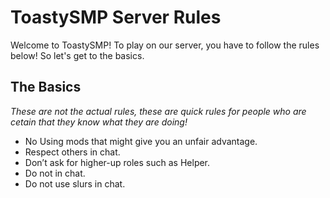 # ToastySMP Server Rules

Welcome to ToastySMP! To play on our server, you have to follow the rules below! So let's get to the basics.

## The Basics

*These are not the actual rules, these are quick rules for people who are cetain that they know what they are doing!*

* No Using mods that might give you an unfair advantage.
* Respect others in chat.
* Don’t ask for higher-up roles such as Helper.
* Do not in chat.
* Do not use slurs in chat.
